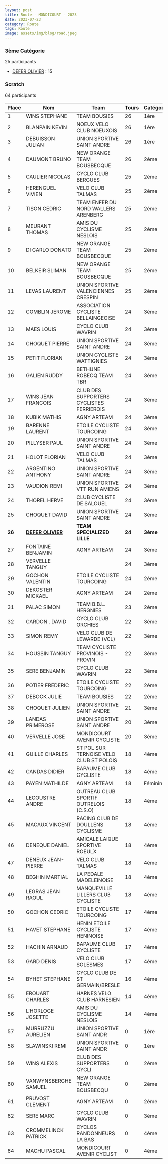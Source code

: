 ```yaml
---
layout: post
title: Route - MONDICOURT - 2023
date: 2023-07-23
category: Route
tags: Route
image: assets/img/blog/road.jpeg
---
```


### 3ème Catégorie
25 participants
- [DEFER OLIVIER](https://teamspecializedlille.github.io/coureurs/deferolivier) : 15

### Scratch
64 participants

| Place | Nom | Team | Tours | Catégorie | Temps |
|---|---|---|---|---|---|
| 1 | WINS STEPHANE | TEAM BOUSIES | 26 | 1ère | 1:23:20 | 
| 2 | BLANPAIN KEVIN | NOEUX VELO CLUB NOEUXOIS | 26 | 1ère | 1:23:21 | 
| 3 | DEBUISSON JULIAN | UNION SPORTIVE SAINT ANDRE | 26 | 1ère | 1:23:38 | 
| 4 | DAUMONT BRUNO | NEW ORANGE TEAM BOUSBECQUE | 26 | 2ème | 1:25:25 | 
| 5 | CAULIER NICOLAS | CYCLO CLUB BERGUES | 25 | 2ème | 1:23:5 | 
| 6 | HERENGUEL VIVIEN | VELO CLUB TALMAS | 25 | 2ème | 1:23:5 | 
| 7 | TISON CEDRIC | TEAM ENFER DU NORD WALLERS ARENBERG | 25 | 2ème | 1:23:9 | 
| 8 | MEURANT THOMAS | AMIS DU CYCLISME NESLOIS | 25 | 2ème | 1:23:10 | 
| 9 | DI CARLO DONATO | NEW ORANGE TEAM BOUSBECQUE | 25 | 2ème | 1:23:16 | 
| 10 | BELKEIR SLIMAN | NEW ORANGE TEAM BOUSBECQUE | 25 | 2ème | 1:23:18 | 
| 11 | LEVAS LAURENT | UNION SPORTIVE VALENCIENNES CRESPIN | 25 | 2ème | 1:25:42 | 
| 12 | COMBLIN JEROME | ASSOCIATION CYCLISTE BELLAINGEOISE | 24 | 3ème | 1:11:16 | 
| 13 | MAES LOUIS | CYCLO CLUB WAVRIN | 24 | 3ème | 1:11:17 | 
| 14 | CHOQUET PIERRE | UNION SPORTIVE SAINT ANDRE | 24 | 3ème | 1:11:17 | 
| 15 | PETIT FLORIAN | UNION CYCLISTE WATTIGNIES | 24 | 3ème | 1:11:19 | 
| 16 | GALIEN RUDDY | BETHUNE ROBECQ TEAM TBR | 24 | 3ème | 1:11:19 | 
| 17 | WINS JEAN FRANCOIS | CLUB DES SUPPORTERS CYCLISTES FERRIEROIS | 24 | 3ème | 1:11:20 | 
| 18 | KUBIK MATHIS | AGNY ARTEAM | 24 | 3ème | 1:11:25 | 
| 19 | BARENNE LAURENT | ETOILE CYCLISTE TOURCOING | 24 | 3ème | 1:11:39 | 
| 20 | PILLYSER PAUL | UNION SPORTIVE SAINT ANDRE | 24 | 3ème | 1:13:36 | 
| 21 | HOLOT FLORIAN | VELO CLUB TALMAS | 24 | 3ème | 1:13:36 | 
| 22 | ARGENTINO ANTHONY | UNION SPORTIVE SAINT ANDRE | 24 | 3ème | 1:13:37 | 
| 23 | VAUDION REMI | UNION SPORTIVE VTT RUN AMIENS | 24 | 3ème | 1:13:37 | 
| 24 | THOREL HERVE | CLUB CYCLISTE DE SALOUEL | 24 | 3ème | 1:13:37 | 
| 25 | CHOQUET DAVID | UNION SPORTIVE SAINT ANDRE | 24 | 3ème | 1:13:38 | 
| **26** | **[DEFER OLIVIER](https://teamspecializedlille.github.io/coureurs/deferolivier)** | **TEAM SPECIALIZED LILLE** | **24** | **3ème** | **1:13:38** | 
| 27 | FONTAINE BENJAMIN | AGNY ARTEAM | 24 | 3ème | 1:13:39 | 
| 28 | VERVELLE TANGUY |  | 24 | 3ème | 1:13:39 | 
| 29 | GOCHON VALENTIN | ETOILE CYCLISTE TOURCOING | 24 | 2ème | 1:23:17 | 
| 30 | DEKOSTER MICKAEL | AGNY ARTEAM | 24 | 2ème | 1:23:38 | 
| 31 | PALAC SIMON | TEAM B.B.L. HERGNIES | 23 | 2ème | 1:23:33 | 
| 32 | CARDON . DAVID | CYCLO CLUB ORCHIES | 22 | 3ème | 1:12:10 | 
| 33 | SIMON REMY | VELO CLUB DE LEWARDE (VCL) | 22 | 3ème | 1:12:37 | 
| 34 | HOUSSIN TANGUY | TEAM CYCLISTE PROVINOIS - PROVIN | 22 | 3ème | 1:13:14 | 
| 35 | SERE BENJAMIN | CYCLO CLUB WAVRIN | 22 | 3ème | 1:13:24 | 
| 36 | POTIER FREDERIC | ETOILE CYCLISTE TOURCOING | 22 | 2ème | 1:14:32 | 
| 37 | DEBOCK JULIE | TEAM BOUSIES | 22 | 2ème | 1:22:56 | 
| 38 | CHOQUET JULIEN | UNION SPORTIVE SAINT ANDRE | 21 | 3ème | 1:12:53 | 
| 39 | LANDAS PRIMEROSE | UNION SPORTIVE SAINT ANDRE | 20 | 3ème | 1:11:25 | 
| 40 | VERVELLE JOSE | MONDICOURT AVENIR CYCLISTE | 20 | 3ème | 1:11:26 | 
| 41 | GUILLE CHARLES | ST POL SUR TERNOISE VELO CLUB ST POLOIS | 18 | 4ème | 1:16:30 | 
| 42 | CANDAS DIDIER | BAPAUME CLUB CYCLISTE | 18 | 4ème | 1:16:55 | 
| 43 | PAYEN MATHILDE | AGNY ARTEAM | 18 | Féminines | 1:16:55 | 
| 44 | LECOUSTRE ANDRE | OUTREAU CLUB SPORTIF OUTRELOIS (C.S.O) | 18 | 4ème | 1:16:56 | 
| 45 | MACAUX VINCENT | RACING CLUB DE DOULLENS CYCLISME | 18 | 4ème | 1:16:57 | 
| 46 | DENEQUE DANIEL | AMICALE LAIQUE SPORTIVE  ROEULX | 18 | 4ème | 1:16:57 | 
| 47 | DENEUX JEAN-PIERRE | VELO CLUB TALMAS | 18 | 4ème | 1:16:57 | 
| 48 | BEGHIN MARTIAL | LA PEDALE MADELEINOISE | 18 | 4ème | 1:16:57 | 
| 49 | LEGRAS JEAN RAOUL | MANQUEVILLE LILLERS CLUB CYCLISTE | 18 | 4ème | 1:16:59 | 
| 50 | GOCHON CEDRIC | ETOILE CYCLISTE TOURCOING | 17 | 4ème | 1:16:58 | 
| 51 | HAVET STEPHANE | HENIN ETOILE CYCLISTE HENINOISE | 17 | 4ème | 1:17:0 | 
| 52 | HACHIN ARNAUD | BAPAUME CLUB CYCLISTE | 17 | 4ème | 1:18:45 | 
| 53 | GARD DENIS | VELO CLUB SOLESMES | 17 | 4ème | 1:18:46 | 
| 54 | BYHET STEPHANE | CYCLO CLUB DE ST GERMAIN/BRESLE | 16 | 4ème | 1:18:47 | 
| 55 | EROUART CHARLES | HARNES VELO CLUB HARNESIEN | 14 | 4ème | 1:17:55 | 
| 56 | L'HORLOGE JOSETTE | AMIS DU CYCLISME NESLOIS | 14 | 4ème | 1:18:0 | 
| 57 | MURRUZZU AURELIEN | UNION SPORTIVE SAINT ANDR | 0 | 1ère | 0:38:53 | 
| 58 | SLAWINSKI REMI | UNION SPORTIVE SAINT ANDR | 0 | 1ère | 0:38:53 | 
| 59 | WINS ALEXIS | CLUB DES SUPPORTERS CYCLI | 0 | 2ème | 0:38:53 | 
| 60 | VANWYNSBERGHE SAMUEL | NEW ORANGE TEAM BOUSBECQU | 0 | 2ème | 0:38:53 | 
| 61 | PRUVOST CLEMENT | AGNY ARTEAM | 0 | 2ème | 0:38:53 | 
| 62 | SERE MARC | CYCLO CLUB WAVRIN | 0 | 3ème | 0:38:53 | 
| 63 | CROMMELINCK PATRICK | CYCLOS RANDONNEURS LA BAS | 0 | 4ème | 0:38:53 | 
| 64 | MACHU PASCAL | MONDICOURT AVENIR CYCLIST | 0 | 4ème | 0:38:53 | 
